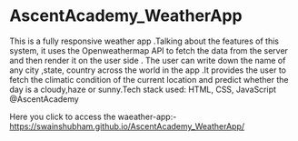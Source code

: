 # AscentAcademy_WeatherApp
This is a fully responsive weather app .Talking about the features of this system, it uses the Openweathermap API to fetch the data from the server and then render it on the user side . The user can write down the name of any city ,state, country across the world in the app .It provides the user to fetch the climatic condition of the current location and predict whether the day is a cloudy,haze or sunny.Tech stack used: HTML, CSS, JavaScript @AscentAcademy

Here you click to access the waeather-app:- https://swainshubham.github.io/AscentAcademy_WeatherApp/
